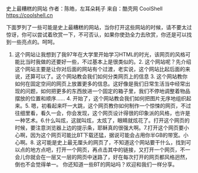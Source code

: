 史上最糟糕的网站
作者：陈皓，左耳朵耗子
来自：酷壳网 CoolShell https://coolshell.cn

下面罗列了一些可能是史上最糟糕的网站，当你打开这些网站的时候，请不要太过惊讶，你可以尝试着欣赏一下，不可否认，如果你使劲全力去欣赏，你还是可以找到一些亮点的。呵呵。
1. 这个网站让我想到了我97年在大学里开始学习HTML的时光，该网页的风格可能比当时我做的还要好一些，不过基本上是很类似的。2. 这个网站呢？先介绍这个网站主要是让你对后面的网站有个过渡，老实说，这个网站比起后面的来说，还算可以了。这个网站教会我们如何分类网页上的信息 3. 这个网站教你如何在固定空间的网页上放置更多的信息。这好像是我们日常生活当中经常出现的问题，如何把更多的东西放进一个固定的箱子里，我们不停地调整着物品摆放的位置和顺序…… 4. 开始了，这个网站教会我们如何把图片无序地组织起来。5. 嗯，初看起来吓一大跳，这个网页教你如何制作一个惊悚的网页，不过往细里看，看久一会，你会发现，这个网页设计得很的印象派的风格，也许是一种艺术。6.什么叫炫，这就叫炫，太炫了，眼睛就炫花了。打开这个网页的时候，要注意浏览器上边的提示条，耶稣真的很强大啊。7.打开这个网页要小心啊，因为这个网页可能比BT下载还猛，据说可能会占用你半GB的带宽。小心啊。8. 这可能是史上最无厘头的网页了，不知道这个网站要干什么，找到可以点的地方点吧，打开一个网页，再点击其中的链接，又打开一个网页，不一会儿你就会在一层又一层的网页中迷路了，好在每次打开的网页都风格迥然，倒也不会觉得单一。
你还知道一些BT的网站吗？欢迎和我们一样分享。